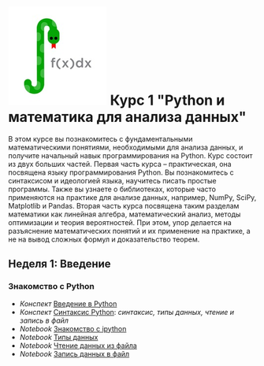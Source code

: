 # ![](logo.jpg) Курс 1 "Python и математика для анализа данных"

В этом курсе вы познакомитесь с фундаментальными математическими понятиями, необходимыми для анализа данных, и получите начальный навык программирования на Python. Курс состоит из двух больших частей. Первая часть курса – практическая, она посвящена языку программирования Python. Вы познакомитесь с синтаксисом и идеологией языка, научитесь писать простые программы. Также вы узнаете о библиотеках, которые часто применяются на практике для анализе данных, например, NumPy, SciPy, Matplotlib и Pandas. Вторая часть курса посвящена таким разделам математики как линейная алгебра, математический анализ, методы оптимизации и теория вероятностей. При этом, упор делается на разъяснение математических понятий и их применение на практике, а не на вывод сложных формул и доказательство теорем.

## Неделя 1: Введение
### Знакомство с Python
  * _Конспект_ [Введение в Python](week_1/materials/Vvedenie.pdf)
  * _Конспект_ [Синтаксис Python](week_1/materials/Programmirovanie-na-Python.pdf): _синтаксис, типы данных, чтение и запись в файл_
  * _Notebook_ [Знакомство с ipython](week_1/notebooks/introduction_to_ipython.ipynb)
  * _Notebook_ [Типы данных](week_1/notebooks/types_in_python.ipynb)
  * _Notebook_ [Чтение данных из файла](week_1/notebooks/ipython_files_data_reading.ipynb)
  * _Notebook_ [Запись данных в файл](week_1/notebooks/ipython_files_data_writing.ipynb)
  
  
